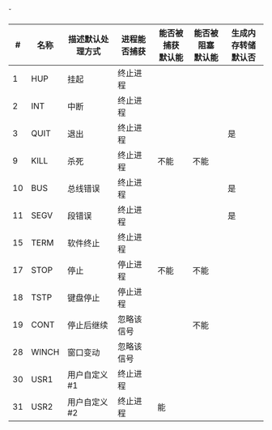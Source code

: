 ˇ

| #    | 名称  | 描述默认处理方式 | 进程能否捕获 | 能否被捕获<br />默认能 | 能否被阻塞<br />默认能 | 生成内存转储<br />默认否 |
| ---- | ----- | ---------------- | ------------ | ---------------------- | ---------------------- | ------------------------ |
| 1    | HUP   | 挂起             | 终止进程     |                        |                        |                          |
| 2    | INT   | 中断             | 终止进程     |                        |                        |                          |
| 3    | QUIT  | 退出             | 终止进程     |                        |                        | 是                       |
| 9    | KILL  | 杀死             | 终止进程     | 不能                   | 不能                   |                          |
| 10   | BUS   | 总线错误         | 终止进程     |                        |                        | 是                       |
| 11   | SEGV  | 段错误           | 终止进程     |                        |                        | 是                       |
| 15   | TERM  | 软件终止         | 终止进程     |                        |                        |                          |
| 17   | STOP  | 停止             | 停止进程     | 不能                   | 不能                   |                          |
| 18   | TSTP  | 键盘停止         | 停止进程     |                        |                        |                          |
| 19   | CONT  | 停止后继续       | 忽略该信号   |                        | 不能                   |                          |
| 28   | WINCH | 窗口变动         | 忽略该信号   |                        |                        |                          |
| 30   | USR1  | 用户自定义#1     | 终止进程     |                        |                        |                          |
| 31   | USR2  | 用户自定义#2     | 终止进程     | 能                     |                        |                          |

